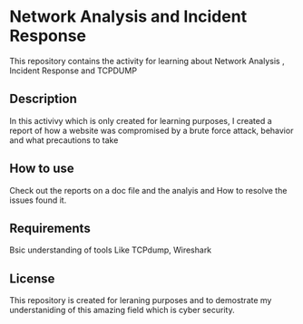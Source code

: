 # Network Analysis and Incident Response
This repository contains the activity for learning about Network Analysis , Incident Response and TCPDUMP

## Description
In this activivy which is only created for learning purposes, I created a report of how a website was compromised by a brute force attack, behavior and what precautions to take

## How to use
Check out the reports on a doc file and the analyis and How to resolve the issues found it.

## Requirements
Bsic understanding of tools Like TCPdump, Wireshark

## License
This repository is created for leraning purposes and to demostrate my understaniding of this amazing field which is cyber security.
